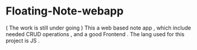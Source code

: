 # Floating-Note-webapp
( The work is still under going ) This a web based note app , which include needed CRUD operations , and a good Frontend . The lang used for this project is JS .
